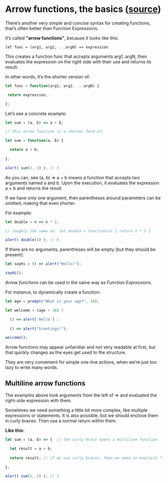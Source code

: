 # Arrow functions, the basics ([source](https://javascript.info/arrow-functions-basics))

There’s another very simple and concise syntax for creating functions, that’s often better than Function Expressions.

It’s called **“arrow functions”**, because it looks like this:

`let func = (arg1, arg2, ...argN) => expression`


This creates a function func that accepts arguments arg1..argN, then evaluates the expression on the right side with their use and returns its result.

In other words, it’s the shorter version of:

```js
let func = function(arg1, arg2, ...argN) {

 return expression;

};
```

Let’s see a concrete example:

```js
let sum = (a, b) => a + b;

// This arrow function is a shorter form of:

let sum = function(a, b) {

  return a + b;
 
};

alert( sum(1, 2) ); // 3
```

As you can, see (a, b) => a + b means a function that accepts two arguments named a and b. Upon the execution, it evaluates the expression a + b and returns the result.

If we have only one argument, then parentheses around parameters can be omitted, making that even shorter.

For example:

```js
let double = n => n * 2;

// roughly the same as: let double = function(n) { return n * 2 }

alert( double(3) ); // 6
```

If there are no arguments, parentheses will be empty (but they should be present):

```js
let sayHi = () => alert("Hello!");

sayHi();
```

_Arrow functions_ can be used in the same way as _Function Expressions_.

For instance, to dynamically create a function:

```js
let age = prompt("What is your age?", 18);

let welcome = (age < 18) ?

  () => alert('Hello') :
 
  () => alert("Greetings!");

welcome();
```

Arrow functions may appear unfamiliar and not very readable at first, but that quickly changes as the eyes get used to the structure.

They are very convenient for simple one-line actions, when we’re just too lazy to write many words.

## Multiline arrow functions

The examples above took arguments from the left of => and evaluated the right-side expression with them.

Sometimes we need something a little bit more complex, like multiple expressions or statements. It is also possible, but we should enclose them in curly braces. Then use a normal return within them.

**Like this:**

```js
let sum = (a, b) => {  // the curly brace opens a multiline function

  let result = a + b;
 
  return result; // if we use curly braces, then we need an explicit "return"
 
};

alert( sum(1, 2) ); // 3
```
